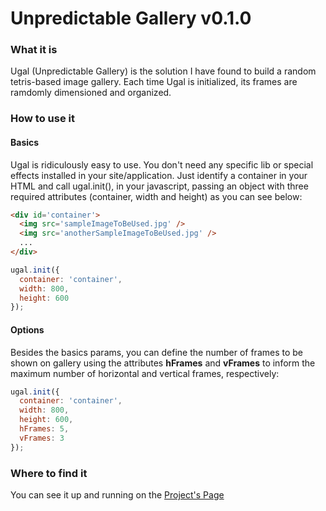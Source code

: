 # Unpredictable Gallery v0.1.0

### What it is
Ugal (Unpredictable Gallery) is the solution I have found to build a random tetris-based image gallery.
Each time Ugal is initialized, its frames are ramdomly dimensioned and organized.

### How to use it

#### Basics

Ugal is ridiculously easy to use.
You don't need any specific lib or special effects installed in your site/application. Just identify a container in your HTML and call ugal.init(), in your javascript, passing an object with three required attributes (container, width and height) as you can see below:

``` html
<div id='container'>
  <img src='sampleImageToBeUsed.jpg' />
  <img src='anotherSampleImageToBeUsed.jpg' />
  ...
</div>
```

``` javascript
ugal.init({
  container: 'container',
  width: 800,
  height: 600
});
```

#### Options

Besides the basics params, you can define the number of frames to be shown on gallery using the attributes **hFrames** and **vFrames** to inform the maximum number of horizontal and vertical frames, respectively:

``` javascript
ugal.init({
  container: 'container',
  width: 800,
  height: 600,
  hFrames: 5,
  vFrames: 3
});
```

### Where to find it

You can see it up and running on the [Project's Page](http://rafaelcamargo.com/pro/ugal)
